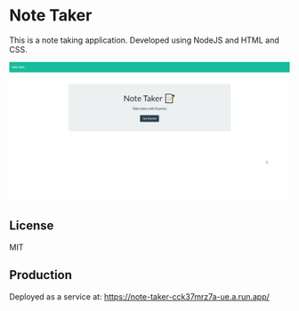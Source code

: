 # Note Taker
This is a note taking application.
Developed using NodeJS and HTML and CSS.

![Note taker](./public/assets/chrome_xKMP8f4bp6.png)
## License
MIT
## Production
Deployed as a service at: https://note-taker-cck37mrz7a-ue.a.run.app/
